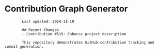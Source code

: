 # Contribution Graph Generator
            
            Last updated: 2024-11-19
            
            ## Recent Changes
            - Contribution #519: Enhance project description
            
            This repository demonstrates GitHub contribution tracking and commit generation.
        